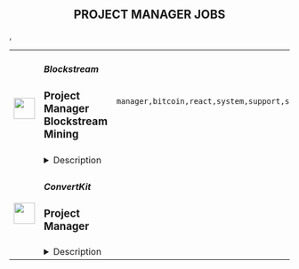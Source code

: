 <div align="center"><h2>PROJECT MANAGER JOBS</h2></div><table><tr>
                <td width="100" height="100" rowspan="2">
                    <img src="https://remoteok.com/assets/img/jobs/ba3a315638327eaa77ed67106959c6f91672384591.peg" width="38px" height="auto">
                </td>
                <td width="300">
                    <h5>Blockstream</h5>
                    <h3>Project Manager Blockstream Mining</h3>
                </td>
                <td width="300">
                    <code>manager,bitcoin,react,system,support,software,financial,management,engineering</code>
                </td>
                <td width="200">
                <text>4 days ago</text>
                </td>
                <td width="100" rowspan="2">
                <a href="https://remoteOK.com/remote-jobs/remote-project-manager-blockstream-mining-blockstream-171819" align="right" target="_blank">Apply</a>
                </td>
            </tr>
            <tr>
                <td colspan="3">
                <details><summary>Description</summary>
                <p><span style="font-weight:400;"><a href="https://blockstream.com/" target="_blank" rel="noopener noreferrer nofollow">Blockstream</a> was founded in 2014 by <a href="https://en.wikipedia.org/wiki/Adam_Back" target="_blank" rel="noopener noreferrer nofollow">Dr. Adam Back</a> and a group of fellow cryptographers and engineers passionate about Bitcoin and its potential to change the future of finance. Focusing on building fundamental Bitcoin infrastructure, Blockstream quickly grew into one of the leading technology power houses of the industry.</span></p>
<p><span style="font-weight:400;">At Blockstream, weâre building solutions on Bitcoin that will disrupt the existing financial system. We imagine a world where individuals and businesses can easily access a global, permissionless system to secure their money, use it every day, and invest it or put it to work. In pursuit of our expansive vision, weâve built a full stack of innovative products on top of the Bitcoin protocol, from layer 2 projects like Liquid and Core Lightning, to end user software and hardware wallets like Green and Jade. Our brand stands for innovation in the Bitcoin community, and weâre growing our team to accelerate the future. Come join us in our mission!</span></p>
<p><span style="font-weight:400;">ââWe are looking for a Project Manager to define the project roadmap in partnership with a cross-functional team of stakeholders, developers, engineers, QA, and users to build viable, feasible, and usable products within our mining management platform. As a Project Manager, you will balance multiple projects while creating actionable, outcome-driven roadmaps towards meeting business objectives. We are looking for a self-directed project owner who values moving quickly with sprint planning.</span></p>
<p><strong>What Youâll Be Doing (Responsibilities):</strong></p>
<ul>
<li><span style="font-weight:400;">Work effectively with cross-functional teams to drive product vision, define requirements, coordinate resources, determine priorities, and communicate key milestones</span></li>
<li><span style="font-weight:400;">Own the roadmap, strategy, and execution for features or products</span></li>
<li><span style="font-weight:400;">Maintain clear communication and coordination from start to finish between front end and back end</span></li>
<li><span style="font-weight:400;">Lead the project planning and delivery of innovative tools, platforms, and/or products</span></li>
<li><span style="font-weight:400;">Facilitates daily stand-up, iteration planning, sprint review, and iteration retrospective</span></li>
<li><span style="font-weight:400;">Manage the engineering development projects and facilitates sprint releases</span></li>
<li><span style="font-weight:400;">Able to do post mortem and root cause analysis to help teams continuously improve their practices to ensure maximum productivity</span></li>
<li><span style="font-weight:400;">Maintain team data in project management software (i.e. JIRA, Notion, etc.) to support estimates and execution</span></li>
<li><span style="font-weight:400;">Willing to jump in to assist with the issue queue to achieve the projectâs goal</span></li>
<li><span style="font-weight:400;">Prioritize, rationalize, and ensure delivery against project timelines and issues</span></li>
<li><span style="font-weight:400;">Responsible for documentation of features and products</span></li>
<li><span style="font-weight:400;">Define, analyze, and track key performance metrics to ensure a projectâs success</span></li>
<li><span style="font-weight:400;">Maximize efficiency in a new and constantly evolving environment where the process is fluid and creative solutions are the norm</span></li>
<li><span style="font-weight:400;">Create status reports for stakeholders that include key indicators of project progress, risk, and success</span></li>
</ul>
<p><strong>What We Look For In You (Required Qualifications):</strong></p>
<ul>
<li><span style="font-weight:400;">Bachelorâs degree in related field</span></li>
<li><span style="font-weight:400;">3+ years of experience in product/project management in an IT environment or related industry experience</span></li>
<li><span style="font-weight:400;">Demonstrable expertise of agile methodology and frameworks like Scrum, Kanban, etc.</span></li>
<li><span style="font-weight:400;">Thrives in a highly collaborative, fast paced environment</span></li>
<li><span style="font-weight:400;">Experience going through a full product lifecycle, integrating customer feedback into product requirements, driving prioritization and pre/post-launch execution in scrum/agile methodologies</span></li>
<li><span style="font-weight:400;">Exceptional verbal and written communication, coupled with strong meeting facilitation skills</span></li>
<li><span style="font-weight:400;">Must have strong time management and organization skills, partnered with strong attention to detail</span></li>
<li><span style="font-weight:400;">Comfort with the pace, scrappiness and dynamic environment within a growing startup</span></li>
<li><span style="font-weight:400;">Entrepreneurial mindset; know how to be nimble, spot and react to new opportunities<br><br><br></span></li>
</ul>
<p><iframe src="https://www.youtube.com/embed/I06zkXfDR5w" width="400" height="224"></iframe></p><p><figure><iframe style="width:500px;height:281px;" src="//www.youtube.com/embed/EKrQP99gUMI" frameborder="0" allowfullscreen=""></iframe></figure></p><br/><br/>Please mention the word **EXEMPLAR** and tag RNzQuOTguMjI4LjExMg== when applying to show you read the job post completely (#RNzQuOTguMjI4LjExMg==). This is a beta feature to avoid spam applicants. Companies can search these words to find applicants that read this and see they're human.
                </details>
                </td>
            </tr>,<tr>
                <td width="100" height="100" rowspan="2">
                    <img src="https://pbs.twimg.com/profile_images/1569512792381878278/Smf8h3tt_400x400.jpg" width="38px" height="auto">
                </td>
                <td width="300">
                    <h5>ConvertKit</h5>
                    <h3>Project Manager</h3>
                </td>
                <td width="300">
                    <code></code>
                </td>
                <td width="200">
                <text>0 days ago</text>
                </td>
                <td width="100" rowspan="2">
                <a href="https://apply.workable.com/convertkit/j/2B664F0454" align="right" target="_blank">Apply</a>
                </td>
            </tr>
            <tr>
                <td colspan="3">
                <details><summary>Description</summary>
                <p>ConvertKit is a powerful marketing platform built for creators, by creators. We help creators grow and monetize their audience with ease. For coaches, youtubers, authors, podcasters and other creatives, there isn’t a better marketing hub to rely on to grow audiences, automate email marketing, and sell digital products - all within one platform. More importantly, there isn’t a team more committed to helping creators earn a living.</p> <p>We’re on a mission to help creators earn $1 billion using our creator marketing platform. We have always been 100% independent and 100% remote. We are proud to have built a product that our customers love, and we look for people who have enthusiasm and belief in our mission, vision, and values to join our team.</p><p><strong>The Role</strong></p> <p>With growth as a focal point, we are looking for a project manager to sit at the heart of the Growth team at ConvertKit. Reports to and works directly with the CRO. This is an excellent opportunity for someone experienced with planning, building, and leading projects for a SAAS business. The ideal candidate has a proven track record of guiding projects from conception to completion and generating measurable results for the business.</p><p><strong>Responsibilities</strong></p><ul> <li>Manage and coordinate multiple projects across the Growth team and potentially the broader organization to ensure they are completed on time and within budget<br> </li> <li>Lead weekly Revenue planning meeting and preparation</li> <li>Partner with senior growth leadership to organize and plan project tasks and schedules</li> <li>Understand and navigate the ins-and-outs of each individual department and how they relate and best work together</li> <li>Communicate project status to stakeholders and key project participants</li> <li>Stay aware of company goals and strategies to ensure projects align with business priorities</li> <li>Facilitate and encourage collaboration across departments to ensure projects are completed successfully</li> <li>Delegate work to team members based on skills and expertise</li> <li>Optimize project deliverables, schedule, and budgeting</li> <li>Work with Ops team to develop cost estimates and project financial plans</li> <li>Create presentations and reports to communicate project status</li> <li>Keep the project team focused on the end goal</li> <li>Attend twice-yearly, in-person company retreats</li> </ul><ul> </ul><ul> </ul><ul> </ul><h3>Requirements: </h3><ul> <li>Minimum of 3 years of Project Management experience or transferable experience in another field<br> </li> <li>Demonstrable problem-solving project management experience and skills</li> <li>Familiarity with SAAS Metrics and close attention to data</li> <li>Strong interpersonal and team leadership skills</li> <li>Strong organizational, time management, and verbal and written communication skills</li> <li>Ability to manage multiple projects simultaneously</li> <li>Proficiency in project management tools and software. We’re currently using Monday.com</li> <li>Creative thinking and effective execution - you combine creator needs with business strategy to shape ambitious goals that move the business forward. You bring these to life through efficient process</li> <li>Enjoy working autonomously in a fast-moving, ever-evolving environment where you prioritize your work to meet goals</li> <li>Ability to bring the mindset of a creator - who ConvertKit serves - into your decision-making process</li> <li>Exceptional visual, written, and spoken communication and presentation skills</li> <li>Comfortable working in a 100% remote environment</li> <li>Have enthusiasm and belief in our <a href="https://convertkit.com/mission" rel="nofollow noreferrer noopener" class="external">mission, vision, and values</a> </li> </ul><ul> </ul><ul> </ul><ul> </ul><h3>Benefits: </h3><p>ConvertKit has standardized salaries based on position, no matter where you live. We have five to six levels for roles on the marketing team. For this role, we’re hiring at a level 3 ($105,500) or 4 ($132,500). Your level is determined based on experience and our interview process.</p><p><br></p><p><strong>Other benefits include:</strong></p><ul> <li>Profit Sharing - <a href="https://twitter.com/nathanbarry/status/1491429183977050114" rel="nofollow noreferrer noopener" class="external">Learn about profit sharing and compensation at ConvertKit</a> </li> <li>Four weeks paid vacation</li> <li>$1,000 yearly vacation bonus for taking five consecutive days of vacation, fully unplugged from work</li> <li>10 paid holidays in addition to the vacation time outlined above</li> <li>Four-week, paid sabbatical after five years with the team</li> <li>Two weeks of paid sick + mental health and wellbeing time per year</li> <li>Up to six weeks of paid bereavement leave, medical leave, and disaster after six months of employment, two weeks of each paid leave in your first six months</li> <li>12 weeks paid parental leave and flexible scheduling in your child’s first year</li> <li>Monthly medical benefits up to $1,750 a month toward premiums. Dental and vision premiums covered 100%</li> <li>Gender-affirming benefits</li> <li>401k with a 5% match</li> <li>Equity in ConvertKit - when you join and when you help us hit company targets</li> <li>$3,000 annual childcare benefit</li> <li>$4,000 equipment allowance for your first two years, $3,000 budget every following two years (US employees only)</li> <li>$3,500 annual learning &amp; development budget</li> </ul><p><br></p><p><strong>How to Apply</strong></p><p>We know that most people hate interviewing (we relate!). We aim to make it as good of an experience as we can, and part of that includes keeping you informed during the process.</p> <p>Here’s what you can expect from the process:</p><ul> <li>Written application</li> <li>A phone screen with Recruiter</li> <li>A video screen with Hiring Manager</li> <li>A short, 2-hour or less homework assignment</li> <li>A “technical” interview to discuss the homework assignment and your experience</li> <li>A culture contribution interview</li> </ul><p>To get started, complete this application, including answers to the questions on the next page. We read every single application, and your responses to our application questions help put your experience into context.</p><p>ConvertKit is an equal opportunity employer. We value diversity in all of its forms, and we hire the best person we can for each role, no matter your personal background. Research tells us that applicants who are female or non-binary, as well as applicants who are people of color, are less likely to apply for roles they do not feel 100% qualified for. If you think you meet more than 50% of our requirements but fewer than 100% of them, please apply. We’re imperfect communicators, so think of our job postings as the starting point for discussion rather than proof that you shouldn’t apply.</p>
                </details>
                </td>
            </tr></table>